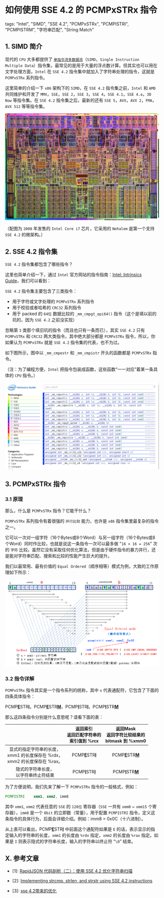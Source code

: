 # 如何使用 SSE 4.2 的 PCMPxSTRx 指令

tags: "Intel", "SIMD", "SSE 4.2", "PCMPxSTRx", "PCMPISTRI", "PCMPISTRM", "字符串匹配", "String Match"

## 1. SIMD 简介

现代的 `CPU` 大多都提供了 [`单指令流多数据流`](https://zh.wikipedia.org/wiki/%E5%8D%95%E6%8C%87%E4%BB%A4%E6%B5%81%E5%A4%9A%E6%95%B0%E6%8D%AE%E6%B5%81)（`SIMD`，`Single Instruction Multiple Data`）指令集，最常见的是用于大量的浮点数计算。但其实也可以用在文字处理方面，`Intel` 在 `SSE 4.2` 指令集中就加入了字符串处理的指令，这就是 `PCMPxSTRx` 系列指令。

这里简单的介绍一下 `x86` 架构下的 `SIMD`，在 `SSE 4.2` 指令集之前，`Intel` 和 `AMD` 共同维护和开发了 `MMX`，`SSE`，`SSE 2`，`SSE 3`，`SSE 4`，`SSE 4.1`，`SSE 4.a`，`3D Now` 等指令集。在 `SSE 4.2` 指令集之后，最新的还有 `SSE 5`，`AVX`，`AVX 2`，`FMA`，`AVX 512` 等等指令集。

![Intel Core i7](./images/intel-core-i7.jpg)

（配图为 `2008` 年发售的 `Intel Core i7` 芯片，它采用的 `Nehalem` 是第一个支持 `SSE 4.2` 的微架构。）

## 2. SSE 4.2 指令集

`SSE 4.2` 指令集都包含了哪些指令？

这里也简单介绍一下，通过 `Intel` 官方网站的指令指南：[Intel: Intrinsics Guide](https://software.intel.com/sites/landingpage/IntrinsicsGuide/#expand=914&techs=SSE4_2)，我们可以看到：

`SSE 4.2` 指令集主要包含了三类指令：

* 用于字符或文字处理的 `PCMPxSTRx` 系列指令
* 用于校验或者哈希的 `CRC32` 系列指令
* 用于 packed 的 `64位` 数据比较的 `_mm_cmpgt_epi64()` 指令（这个是填以前的坑的，因为 `SSE 4.2` 之前没实现）

忽略第 `3` 类那个填旧坑的指令（而且也只有一条而已），其实 `SSE 4.2` 只有 `PCMPxSTRx` 和 `CRC32` 两大类指令，其中绝大部分都是 `PCMPxSTRx` 指令，所以，你如果认为 `PCMPxSTRx` 就是 `SSE 4.2` 指令集的代表，也不为过。

如下图所示，图中以 `_mm_cmpestr` 和 `_mm_cmpistr` 开头的函数都是 `PCMPxSTRx` 指令。

（注：为了编程方便，`Intel` 把指令包装成函数，这些函数“一一对应”着某一条具体的 `CPU` 指令。）

![Intel Core i7](./images/Intel-SSE-4.2-insts.png)

## 3. PCMPxSTRx 指令

### 3.1 原理

那么，什么是 `PCMPxSTRx` 指令？它能干什么？

`PCMPxSTRx` 系列指令有着很强的 `并行比较` 能力，也许是 `x86` 指令集里最复杂的指令之一。

它可以一次对一组字符（16个Bytes或8个Word）与另一组字符（16个Bytes或8个Word）同时作比较，也就是说这一条指令一次可以最多做 "`16 × 16 = 256`" 次的 `字符` 比较。虽然它没有采取任何优化算法，但是由于硬件指令的暴力并行，还是能对字符串匹配、搜索和比较的性能产生巨大的提升。

我们以最常用、最有价值的 `Equal Ordered`（顺序相等）模式为例，大致的工作原理如下所示：

![pcmpistri xmm1, xmm2, 0x0C](./images/pcmpistri_equal_ordered_mode.png)

### 3.2 指令详解

`PCMPxSTRx` 指令其实是一个指令系列的统称，其中 `x` 代表通配符，它包含了下面的四条具体指令：

PCMP[**E**](https://baidu.com)STR[**I**](https://baidu.com)，PCMP[**E**](https://baidu.com)STR[**M**](https://baidu.com)，PCMP[**I**](https://baidu.com)STR[**I**](https://baidu.com)，PCMP[**I**](https://baidu.com)STR[**M**](https://baidu.com)

那么这四条指令分别是什么意思呢？请看下面的表：

|                                                                                    |       返回索引<br/>返回匹配字符串的<br/>索引值到 %rcx       |    返回Mask<br/>返回字符比较结果的<br/>bitmask 到 %xmm0     |
| :--------------------------------------------------------------------------------: | :---------------------------------------------------------: | :---------------------------------------------------------: |
| 显式的指定字符串的长度，<br/>xmm1 的长度保存在 %rdx，<br/>xmm2 的长度保存在 %rax。 | PCMP[**E**](https://baidu.com)STR[**I**](https://baidu.com) | PCMP[**E**](https://baidu.com)STR[**M**](https://baidu.com) |
|                     隐式的字符串长度，<br/>以字符串终止符结束                      | PCMP[**I**](https://baidu.com)STR[**I**](https://baidu.com) | PCMP[**I**](https://baidu.com)STR[**M**](https://baidu.com) |

为了方便说明，我们先来了解一下 `PCMPxSTRx` 指令的一般格式，例如：

```asm
PCMPISTRI    xmm1, xmm2, imm8
```

其中 `xmm1`, `xmm2` 代表任意的 `SSE` 的 `128位` 寄存器（`SSE` 一共有 `xmm0` ~ `xmm15` 个寄存器），`imm8` 是一个 `8bit` 的立即数（常量），用于配置 `PCMPISTRI` 指令，定义这条指令的具体行为，后面会详细介绍。例如：imm8 = 0x0C（十六进制）。

从上表可以看出，PCMP[**E**](https://baidu.com)STR[**I**](https://baidu.com) 中前面这个通配符如果是 `E` 的话，表示显示的指定输入的字符串的长度，`xmm1` 的长度由 `%rdx` 指定，`xmm2` 的长度由 `%rax` 指定。如果是 `I` 则表示隐式的字符串长度，输入的字符串以终止符 “`\0`” 结束。

## X. 参考文章

* [1]: [RapidJSON 代码剖析（二）：使用 SSE 4.2 优化字符串扫描](https://zhuanlan.zhihu.com/p/20037058)

* [2]: [Implementing strcmp, strlen, and strstr using SSE 4.2 instructions](https://www.strchr.com/strcmp_and_strlen_using_sse_4.2)

* [3]: [sse 4.2带来的优化](https://www.zzsec.org/2013/08/using-sse_4.2/)

